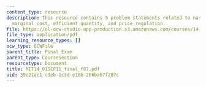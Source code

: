```yaml
---
content_type: resource
description: This resource contains 5 problem statements related to nash equilibrium,
  marginal cost, efficient quantity, and price regulation.
file: https://ol-ocw-studio-app-production.s3.amazonaws.com/courses/14-01sc-principles-of-microeconomics-fall-2011/39c21ac1c3eb1c3de18b206bab7f287c_MIT14_01SCF11_final_f07.pdf
file_type: application/pdf
learning_resource_types: []
ocw_type: OCWFile
parent_title: Final Exam
parent_type: CourseSection
resourcetype: Document
title: MIT14_01SCF11_final_f07.pdf
uid: 39c21ac1-c3eb-1c3d-e18b-206bab7f287c
---
```

